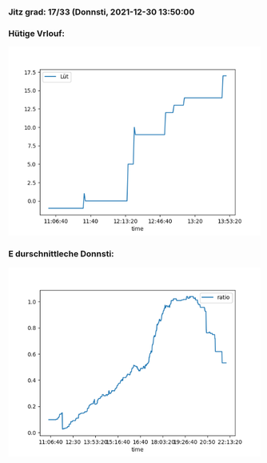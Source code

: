 ### Jitz grad: 17/33 (Donnsti, 2021-12-30 13:50:00

### Hütige Vrlouf:
![Graph](Today.png)

### E durschnittleche Donnsti:
![Graph](Donnsti.png)